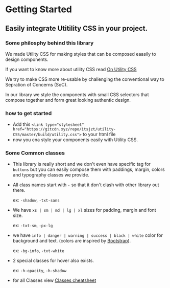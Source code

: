 # Getting Started
## Easily integrate Utitility CSS in your project.

### Some philosphy behind this library
We made Utility CSS for making styles that can be composed eaasily to design components.

If you want to know more about utility CSS read [On Utility CSS](http://davidtheclark.com/on-utility-classes/)

We try to make CSS more re-usable by challenging the conventional way to Sepration of Concerns (SoC).

In our library we style the components with small CSS selectors that compose together and form great looking authentic design.

### how to get started
- Add this `<link type="stylesheet" href="https://gitcdn.xyz/repo/itsjzt/utility-CSS/master/build/utility.css">` to your html file
- now you cna style your components easily with Utility CSS.

### Some Common classes
- This library is really short and we don't even have specific tag for `buttons` but you can easily compose them with paddings, margin, colors and typography classes we provide.

- All class names start with `-` so that it don't clash with other library out there.

  ex: `-shadow`, `-txt-sans`

- We have `xs | sm | md | lg | xl` sizes for padding, margin and font size.

  ex: `-txt-sm`, `-px-lg`

- we have `info | danger | warning | success | black | white` color for background and text. (colors are inspired by [Bootstrap](https://getbootstrap.com)).

  ex: `-bg-info`, `-txt-white`

- 2 special classes for hover also exists.

  ex: `-h-opacity`, `-h-shadow`

- for all Classes view [Classes cheatsheet](classes-cheatsheet.md)
